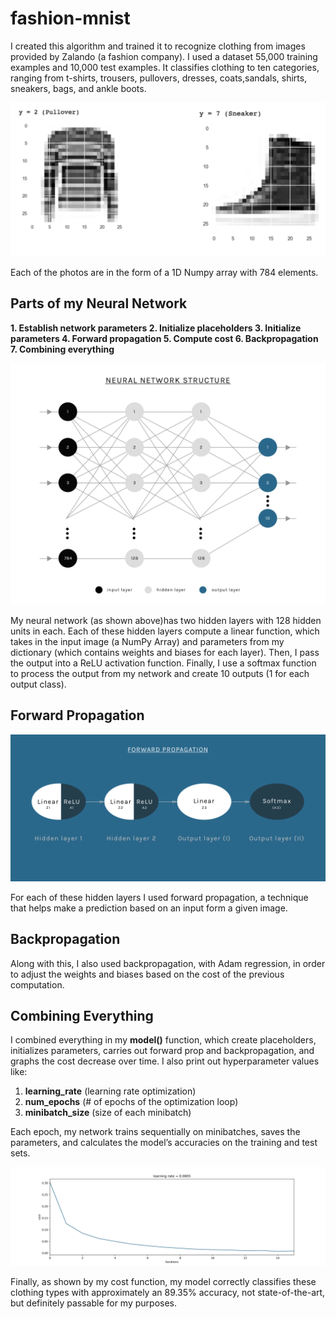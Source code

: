 # fashion-mnist

I created this algorithm and trained it to recognize clothing from images provided by Zalando (a fashion company). I used a dataset 55,000 training examples and 10,000 test examples. It classifies clothing to ten categories, ranging from t-shirts, trousers, pullovers, dresses, coats,sandals, shirts, sneakers, bags, and ankle boots.

![network structure](https://github.com/KingArthurZ3/fashion-mnist/blob/master/resources/data_set_image.png "network_structure")

Each of the photos are in the form of a 1D Numpy array with 784 elements.

## Parts of my Neural Network

**1. Establish network parameters
2. Initialize placeholders
3. Initialize parameters
4. Forward propagation
5. Compute cost 
6. Backpropagation
7. Combining everything**

![network structure](https://github.com/KingArthurZ3/fashion-mnist/blob/master/resources/network_structure.png "network_structure")

My neural network (as shown above)has two hidden layers with 128 hidden units in each. Each of these hidden layers
compute a linear function, which takes in the input image (a NumPy Array) and parameters from my dictionary (which contains weights and biases for each layer). Then, I pass the output into a ReLU activation function. Finally, I use a softmax function to process the output from my network and create 10 outputs (1 for each output class).

## Forward Propagation

![forward propagation](https://github.com/KingArthurZ3/fashion-mnist/blob/master/resources/forward_propagation.png "forward_propagation")

For each of these hidden layers I used forward propagation, a technique that helps make a prediction based
on an input form a given image.  

## Backpropagation

Along with this, I also used backpropagation, with Adam regression, in order to
adjust the weights and biases based on the cost of the previous computation.

## Combining Everything

I combined everything in my **model()** function, which create placeholders, initializes parameters, carries out forward prop and backpropagation, and graphs the cost decrease over time. I also print out hyperparameter values like:

1. **learning_rate** (learning rate optimization)
2. **num_epochs** (# of epochs of the optimization loop)
3. **minibatch_size** (size of each minibatch)

Each epoch, my network trains sequentially on minibatches, saves the parameters, and calculates the model’s accuracies on the training and test sets.

![cost-function](https://github.com/KingArthurZ3/fashion-mnist/blob/master/resources/costs.png "cost_function")

Finally, as shown by my cost function, my model correctly classifies these clothing types with approximately an
89.35% accuracy, not state-of-the-art, but definitely passable for my purposes.

